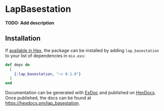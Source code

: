 # LapBasestation

**TODO: Add description**

## Installation

If [available in Hex](https://hex.pm/docs/publish), the package can be installed
by adding `lap_basestation` to your list of dependencies in `mix.exs`:

```elixir
def deps do
  [
    {:lap_basestation, "~> 0.1.0"}
  ]
end
```

Documentation can be generated with [ExDoc](https://github.com/elixir-lang/ex_doc)
and published on [HexDocs](https://hexdocs.pm). Once published, the docs can
be found at <https://hexdocs.pm/lap_basestation>.

